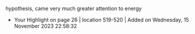hypothesis, came very much greater attention to energy
- Your Highlight on page 26 | location 519-520 | Added on Wednesday, 15 November 2023 22:58:32
